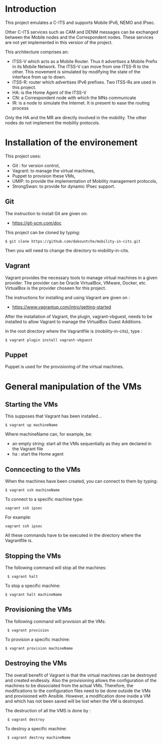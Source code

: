 # Introduction
This project emulates a C-ITS and supports Mobile IPv6, NEMO and IPsec.

Other C-ITS services such as CAM and DENM messages can be exchanged between the
Mobile nodes and the Correspondent nodes. These services are not yet implemented in this version of the project. 

This architecture comprises an:

- ITSS-V which acts as a Mobile Router. Thus it advertises a Mobile Prefix in its
Mobile Network. The ITSS-V can move from one ITSS-R to the other. This movement is simulated by modifying the state of the interface from up to down.
- ITSS-R: router which advertises IPv6 prefixes. Two ITSS-Rs are used in this project.
- HA: is the Home Agent of the ITSS-V
- CN: a Correspondent node with which the MNs communicate
- IR: is a node to simulate the Internet. It is present to ease the routing
process

Only the HA and the MR are directly involved in the mobility. The other nodes do not implement the mobility protocols.


# Installation of the environement
This project uses:
 - Git : for version control,
 - Vagrant: to manage the virtual machines,
 - Puppet to provision these VMs,
 - UMIP: to provide the implementation of Mobility management protocols,
 - StrongSwan: to provide for dynamic IPsec support.


## Git
The instruction to install Git are given on:
- https://git-scm.com/doc

This project can be cloned by typing:

```
$ git clone https://github.com/dakountche/mobility-in-cits.git
```
Then you will need to change the directory to mobility-in-cits.


## Vagrant
Vagrant provides the necessary tools to manage virtual machines in a given provider. The provider can be Oracle VirtualBox, VMware, Docker, etc.
VirtualBox is the provider choseen for this project.

The instructions for installing and using  Vagrant are given on :

  - https://www.vagrantup.com/intro/getting-started



After the installation of Vagrant,  the plugin, vagrant-vbguest, needs to be installed to allow Vagrant to manage the  VirtualBox Guest Additions.

In the root directory where the Vagrantfile is (mobility-in-cits), type :

```
$ vagrant plugin install vagrant-vbguest

```


## Puppet

Puppet is used for the provisioning of the virtual machines.



# General manipulation of the VMs

## Starting the VMs
This supposes that Vagrant has been installed...

```
$ vagrant up machineName
```

Where machineName can, for example, be:
 - an empty string: start all the VMs sequentially as they are declared in the Vagrant file
 - ha : start the Home agent


## Conncecting to the VMs
When the machines have been created, you can connect to them by typing:

```
$ vagrant ssh machineName
```

To connect to a specific machine type:
```
vagrant ssh ipsec
```
For example:
```
vagrant ssh ipsec
```

All these commands have to be executed in the directory where the Vagrantfile is.



## Stopping the VMs

The following command will stop all the machines:

```
 $ vagrant halt    
```

To stop a specific machine:

```
$ vagrant halt machineName
```


## Provisioning the VMs
The following command will provision all the VMs:

```
 $ vagrant provision    
```

To provision a specific machine:

```
$ vagrant provision machineName
```


## Destroying the VMs
The overall benefit of Vagrant is that the virtual machines can be destroyed and
created endlessly. Also the provisioning allows the configuration of the machines to be dissociated from the actual VMs.
Therefore, the modifications to the configuration files need to be done outside the VMs and provisioned with Ansible.
However, a modification done inside a VM and which has not been saved will be lost when the VM is destroyed.

The destruction of all the VMS is done by :

```
 $ vagrant destroy
```

To destroy a specific machine: 

```
 $ vagrant destroy machineName 
 ```



